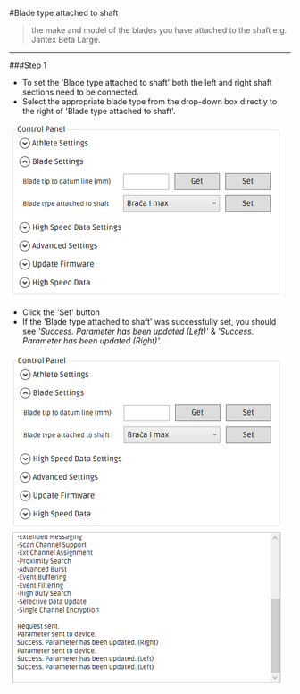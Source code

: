 #Blade type attached to shaft

>the make and model of the blades you have attached to the shaft e.g. Jantex Beta Large.

---

###Step 1
* To set the 'Blade type attached to shaft' both the left and right shaft sections need to be connected.
* Select the appropriate blade type from the drop-down box directly to the right of 'Blade type attached to shaft'.

![Select blade type](assets/blade-type-select.png)

* Click the 'Set' button
* If the 'Blade type attached to shaft' was successfully set, you should see _'Success. Parameter has been updated (Left)'_ & _'Success. Parameter has been updated (Right)'._

![Blade type set success](assets/blade-type-success.png)